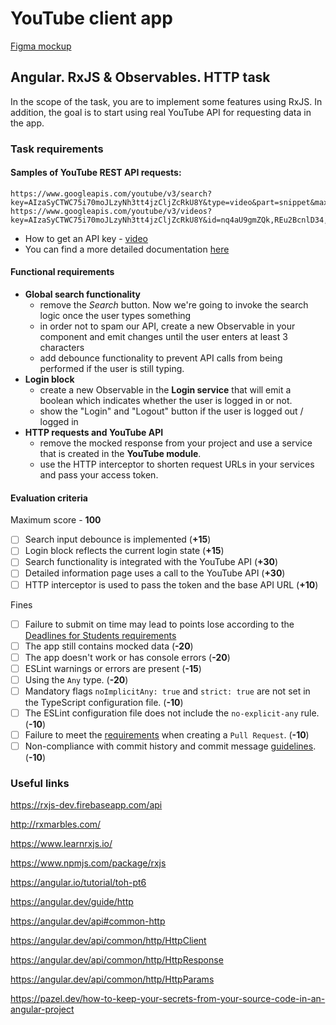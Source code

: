 # YouTube client app

[Figma mockup](https://www.figma.com/file/tS3Zqk138yXUmRxSWKDv4r/YouTube-client?node-id=0%3A1)

## Angular. RxJS & Observables. HTTP task

In the scope of the task, you are to implement some features using RxJS. In addition, the goal is to start using real
YouTube API for requesting data in the app.

### Task requirements

#### Samples of YouTube REST API requests:

    https://www.googleapis.com/youtube/v3/search?key=AIzaSyCTWC75i70moJLzyNh3tt4jzCljZcRkU8Y&type=video&part=snippet&maxResults=15&q=js
    https://www.googleapis.com/youtube/v3/videos?key=AIzaSyCTWC75i70moJLzyNh3tt4jzCljZcRkU8Y&id=nq4aU9gmZQk,REu2BcnlD34,qbPTdW7KgOg&part=snippet,statistics

- How to get an API key - [video](https://www.youtube.com/watch?v=JbWnRhHfTDA)
- You can find a more detailed documentation [here](https://developers.google.com/youtube/v3)

#### Functional requirements

- **Global search functionality**
  - remove the _Search_ button. Now we're going to invoke the search logic once the user types something
  - in order not to spam our API, create a new Observable in your component and emit changes until the user enters at
    least 3 characters
  - add debounce functionality to prevent API calls from being performed if the user is still typing.
- **Login block**
  - create a new Observable in the **Login service** that will emit a boolean which indicates whether the user is
    logged in or not.
  - show the "Login" and "Logout" button if the user is logged out / logged in
- **HTTP requests and YouTube API**
  - remove the mocked response from your project and use a service that is created in the **YouTube module**.
  - use the HTTP interceptor to shorten request URLs in your services and pass your access token.

#### Evaluation criteria

Maximum score - **100**

- [ ] Search input debounce is implemented (**+15**)
- [ ] Login block reflects the current login state (**+15**)
- [ ] Search functionality is integrated with the YouTube API (**+30**)
- [ ] Detailed information page uses a call to the YouTube API (**+30**)
- [ ] HTTP interceptor is used to pass the token and the base API URL (**+10**)

Fines

- [ ] Failure to submit on time may lead to points lose according to
      the [Deadlines for Students requirements](https://docs.app.rs.school/#/platform/pull-request-review-process?id=deadlines-for-students)
- [ ] The app still contains mocked data (**-20**)
- [ ] The app doesn't work or has console errors (**-20**)
- [ ] ESLint warnings or errors are present (**-15**)
- [ ] Using the `Any` type. (**-20**)
- [ ] Mandatory flags `noImplicitAny: true` and `strict: true` are not set in the TypeScript configuration file. (**-10**)
- [ ] The ESLint configuration file does not include the `no-explicit-any` rule. (**-10**)
- [ ] Failure to meet the [requirements](https://docs.rs.school/#/en/pull-request-review-process?id=pull-request-requirements-pr) when creating a `Pull Request`. (**-10**)
- [ ] Non-compliance with commit history and commit message [guidelines](https://docs.rs.school/#/en/git-convention?id=commit-requirements). (**-10**)

### Useful links

https://rxjs-dev.firebaseapp.com/api

http://rxmarbles.com/

https://www.learnrxjs.io/

https://www.npmjs.com/package/rxjs

https://angular.io/tutorial/toh-pt6

https://angular.dev/guide/http

https://angular.dev/api#common-http

https://angular.dev/api/common/http/HttpClient

https://angular.dev/api/common/http/HttpResponse

https://angular.dev/api/common/http/HttpParams

https://pazel.dev/how-to-keep-your-secrets-from-your-source-code-in-an-angular-project
